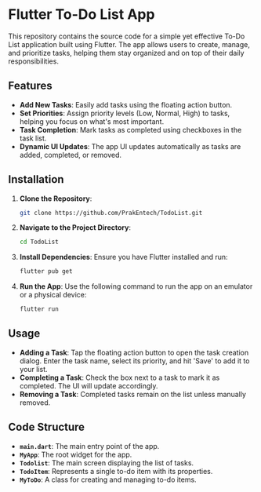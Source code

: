 # Flutter To-Do List App

This repository contains the source code for a simple yet effective To-Do List application built using Flutter. The app allows users to create, manage, and prioritize tasks, helping them stay organized and on top of their daily responsibilities.

## Features

- **Add New Tasks**: Easily add tasks using the floating action button.
- **Set Priorities**: Assign priority levels (Low, Normal, High) to tasks, helping you focus on what's most important.
- **Task Completion**: Mark tasks as completed using checkboxes in the task list.
- **Dynamic UI Updates**: The app UI updates automatically as tasks are added, completed, or removed.

## Installation

1. **Clone the Repository**:
   ```bash
   git clone https://github.com/PrakEntech/TodoList.git
   ```
   
2. **Navigate to the Project Directory**:
   ```bash
   cd TodoList
   ```

3. **Install Dependencies**:
   Ensure you have Flutter installed and run:
   ```bash
   flutter pub get
   ```

4. **Run the App**:
   Use the following command to run the app on an emulator or a physical device:
   ```bash
   flutter run
   ```

## Usage

- **Adding a Task**: Tap the floating action button to open the task creation dialog. Enter the task name, select its priority, and hit 'Save' to add it to your list.
- **Completing a Task**: Check the box next to a task to mark it as completed. The UI will update accordingly.
- **Removing a Task**: Completed tasks remain on the list unless manually removed.

## Code Structure

- **`main.dart`**: The main entry point of the app.
- **`MyApp`**: The root widget for the app.
- **`Todolist`**: The main screen displaying the list of tasks.
- **`TodoItem`**: Represents a single to-do item with its properties.
- **`MyToDo`**: A class for creating and managing to-do items.
